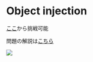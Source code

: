 # Object injection

[ここ](http://13.113.95.51/ctf/task.php)から挑戦可能

問題の解説は[こちら](https://www.slideshare.net/in0o0o0/original-ctf-dangerous-function-web-100)

![](https://github.com/inooooo/CTF/blob/master/object_injection/task.png)
